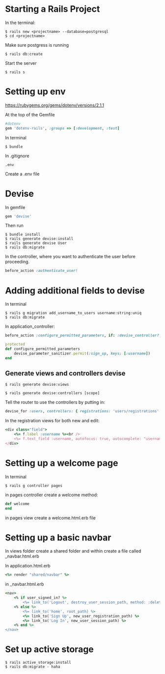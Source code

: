 # Starting a Rails Project

In the terminal:
```
$ rails new <projectname> --database=postgresql
$ cd <projectname>
```
Make sure postgress is running
```
$ rails db:create
```
Start the server
```
$ rails s
```

# Setting up env 

https://rubygems.org/gems/dotenv/versions/2.1.1

At the top of the Gemfile
```ruby
#dotenv 
gem 'dotenv-rails', :groups => [:development, :test]
```
In terminal
```
$ bundle
```

In .gitignore
```
.env
```
Create a .env file

# Devise

In gemfile
```ruby
gem 'devise'
```

Then run 
```
$ bundle install
$ rails generate devise:install
$ rails generate devise User
$ rails db:migrate
```

In the controller, where you want to authenticate the user before proceeding.
```ruby
before_action :authenticate_user!
```
# Adding additional fields to devise

In terminal
```
$ rails g migration add_username_to_users username:string:uniq
$ rails db:migrate
```

In application_controller:
```ruby
before_action :configure_permitted_parameters, if: :devise_controller?

protected
def configure_permitted_parameters
    devise_parameter_sanitizer.permit(:sign_up, keys: [:username])
end
```

## Generate views and controllers devise

```
$ rails generate devise:views
```

```
$ rails generate devise:controllers [scope]
```

Tell the router to use the controllers by putting in:
```ruby
devise_for :users, controllers: { registrations: 'users/registrations' }
```

In the registration views for both new and edit:
```ruby
<div class="field">
    <%= f.label :username %><br />
    <%= f.text_field :username, autofocus: true, autocomplete: "username" %>
</div>
```

# Setting up a welcome page

In terminal
```
$ rails g controller pages
```

in pages controller create a welcome method:
```ruby
def welcome
end
```

in pages view create a welcome.html.erb file

# Setting up a basic navbar

In views folder create a shared folder and within create a file called _navbar.html.erb

In application.html.erb
```ruby
<%= render "shared/navbar" %>
```

in 
_navbar.html.erb
```ruby erb 
<nav>
    <% if user_signed_in? %>
        <%= link_to('Logout', destroy_user_session_path, method: :delete) %>
    <% else %>
        <%= link_to('home', root_path) %>
        <%= link_to('Sign Up', new_user_registration_path) %>
        <%= link_to('Log In', new_user_session_path) %>
    <% end %>
</nav>
```

# Set up active storage

```
$ rails active_storage:install
$ rails db:migrate - haha
```